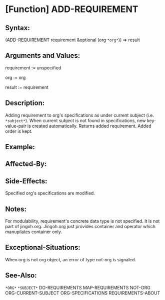 # [Function] ADD-REQUIREMENT

## Syntax:

(ADD-REQUIREMENT requirement &optional (org `*org*`)) => result

## Arguments and Values:

requirement := unspecified

org := org

result := requirement

## Description:
Adding requirement to org's specifications as under current subject (i.e. `*subject*`).
When current subject is not found in specifications, new key-value-pair is created automatically.
Returns added requirement.
Added order is kept.

## Example:

## Affected-By:

## Side-Effects:
Specified org's specifications are modified.

## Notes:
For modulability, requirement's concrete data type is not specified.
It is not part of jingoh.org.
Jingoh.org just provides container and operator which manupilates container only.

## Exceptional-Situations:
When org is not org object, an error of type not-org is signaled.

## See-Also:

`*ORG*`
`*SUBJECT*`
DO-REQUIREMENTS
MAP-REQUIREMENTS
NOT-ORG
ORG-CURRENT-SUBJECT
ORG-SPECIFICATIONS
REQUIREMENTS-ABOUT
